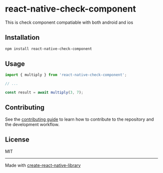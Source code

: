 # react-native-check-component

This is check component compatiable with both android and ios

## Installation

```sh
npm install react-native-check-component
```

## Usage

```js
import { multiply } from 'react-native-check-component';

// ...

const result = await multiply(3, 7);
```

## Contributing

See the [contributing guide](CONTRIBUTING.md) to learn how to contribute to the repository and the development workflow.

## License

MIT

---

Made with [create-react-native-library](https://github.com/callstack/react-native-builder-bob)
